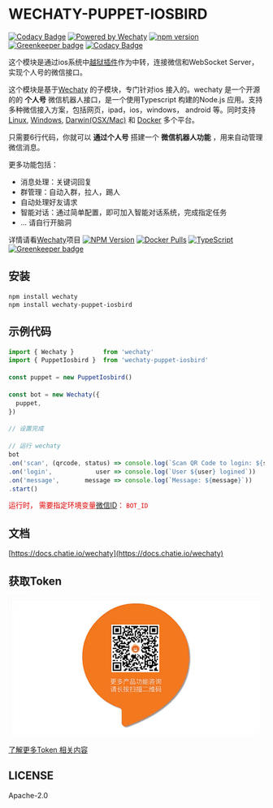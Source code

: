 # WECHATY-PUPPET-IOSBIRD

[![Codacy Badge](https://api.codacy.com/project/badge/Grade/8de1413895464131ae0706d5e0f950ae)](https://app.codacy.com/app/linyimin-bupt/wechaty-puppet-iosbird?utm_source=github.com&utm_medium=referral&utm_content=botorange/wechaty-puppet-iosbird&utm_campaign=Badge_Grade_Dashboard)
[![Powered by Wechaty](https://img.shields.io/badge/Powered%20By-Wechaty-blue.svg)](https://github.com/chatie/wechaty)
[![npm version](https://badge.fury.io/js/wechaty-puppet-padpro.svg)](https://badge.fury.io/js/wechaty-puppet-iosbird)
[![Greenkeeper badge](https://badges.greenkeeper.io/botorange/wechaty-puppet-padpro.svg)](https://greenkeeper.io/)
[![Codacy Badge](https://api.codacy.com/project/badge/Grade/cb818825ff8146bab6a040febb5bd3c3)](https://app.codacy.com/app/windmemory/wechaty-puppet-padpro?utm_source=github.com&utm_medium=referral&utm_content=botorange/wechaty-puppet-padpro&utm_campaign=Badge_Grade_Settings)

这个模块是通过ios系统中[越狱插件](https://github.com/botorange/wechaty-puppet-iosbird/wiki/Jail-Break)作为中转，连接微信和WebSocket Server，实现个人号的微信接口。

这个模块是基于[Wechaty](https://github.com/Chatie/wechaty/) 的子模块，专门针对ios 接入的。wechaty 是一个开源的的 **个人号** 微信机器人接口，是一个使用Typescript 构建的Node.js 应用。支持多种微信接入方案，包括网页，ipad，ios，windows， android 等。同时支持[Linux](https://travis-ci.com/chatie/wechaty), [Windows](https://ci.appveyor.com/project/chatie/wechaty), [Darwin\(OSX/Mac\)](https://travis-ci.com/chatie/wechaty) 和 [Docker](https://app.shippable.com/github/Chatie/wechaty) 多个平台。

只需要6行代码，你就可以 **通过个人号** 搭建一个 **微信机器人功能** ，用来自动管理微信消息。

更多功能包括：

* 消息处理：关键词回复
* 群管理：自动入群，拉人，踢人
* 自动处理好友请求
* 智能对话：通过简单配置，即可加入智能对话系统，完成指定任务
* ... 请自行开脑洞

详情请看[Wechaty](https://github.com/chatie/wechaty)项目 [![NPM Version](https://badge.fury.io/js/wechaty.svg)](https://badge.fury.io/js/wechaty) [![Docker Pulls](https://img.shields.io/docker/pulls/zixia/wechaty.svg?maxAge=2592000)](https://hub.docker.com/r/zixia/wechaty/) [![TypeScript](https://img.shields.io/badge/<%2F>-TypeScript-blue.svg)](https://www.typescriptlang.org/) [![Greenkeeper badge](https://badges.greenkeeper.io/Chatie/wechaty.svg)](https://greenkeeper.io/)

## 安装

```shell
npm install wechaty
npm install wechaty-puppet-iosbird
```

## 示例代码

```ts
import { Wechaty }        from 'wechaty'
import { PuppetIosbird }  from 'wechaty-puppet-iosbird'

const puppet = new PuppetIosbird()

const bot = new Wechaty({
  puppet,
})

// 设置完成

// 运行 wechaty
bot
.on('scan', (qrcode, status) => console.log(`Scan QR Code to login: ${status}\nhttps://api.qrserver.com/v1/create-qr-code/?data=${encodeURIComponent(qrcode)}`))
.on('login',            user => console.log(`User ${user} logined`))
.on('message',       message => console.log(`Message: ${message}`))
.start()
```

<font  color="#dd0000">运行时， 需要指定环境变量[微信ID](https://github.com/botorange/wechaty-puppet-iosbird/wiki/Jail-Break#查看是否成功并获取微信id)： `BOT_ID`</font>

## 文档

[https://docs.chatie.io/wechaty](https://docs.chatie.io/wechaty)

## 获取Token

![contact](./image/contact.gif)

[了解更多Token 相关内容](https://github.com/lijiarui/wechaty-puppet-padchat/wiki/%E8%B4%AD%E4%B9%B0token)

## LICENSE

Apache-2.0
